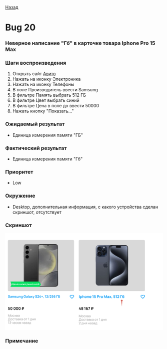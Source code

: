 [Назад](../BUGS.md)

# Bug 20

### Неверное написание "Гб" в карточке товара Iphone Pro 15 Max

### Шаги воспроизведения

1. Открыть сайт [Авито](https://www.avito.ru) 
2. Нажать на иконку Электроника  
3. Нажать на иконку Телефоны  
4. В поле Производитель ввести Samsung  
5. В фильтре Память выбрать 512 ГБ    
6. В фильтре Цвет выбрать синий  
7. В фильтре Цена в поле до ввести 50000  
8. Нажать кнопку "Показать..."   

### Ожидаемый результат
* Единица измерения памяти "ГБ"    

### Фактический результат
* Единица измерения памяти "Гб"  

### Приоритет
* Low  

### Окружение
*   Desktop, дополнительная информация, с какого устройства сделан скриншот, отсутствует    

### Скриншот
![bug-20](images/bug-20.png)    
 
### Примечание
